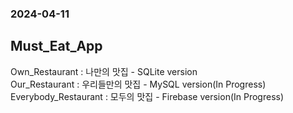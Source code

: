 ### 2024-04-11

## Must_Eat_App

Own_Restaurant : 나만의 맛집 - SQLite version   
Our_Restaurant : 우리들만의 맛집 - MySQL version(In Progress)   
Everybody_Restaurant : 모두의 맛집 - Firebase version(In Progress)   
